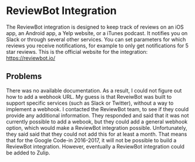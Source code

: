 # ReviewBot Integration
The ReviewBot integration is designed to keep track of reviews on an iOS
app, an Android app, a Yelp website, or a iTunes podcast. It notifies you on
Slack or through several other services. You can set parameters for which
reviews you receive notifications, for example to only get notifications
for 5 star reviews. This is the official website for the integration:
<https://reviewbot.io/>

## Problems

There was no available documentation. As a result, I could not
figure out how to add a webhook URL. My guess is that ReveiwBot was built
to support specific services (such as Slack or Twitter), without a way to
implement a webhook. I contacted the ReviewBot team, to see if they could
provide any additional information. They responded and said that it was not
currently possible to add a webook, but they could add a general webhook
option, which would make a ReviewBot integration possible. Unfortunately,
they said said that they could not add this for at least a month. That
means that for the Google Code-in 2016-2017, it will not be possible to
build a ReviewBot integration. However, eventually a ReviewBot
integration could be added to Zulip.

